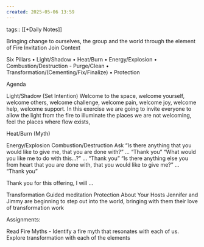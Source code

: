 ```yaml
---
created: 2025-05-06 13:59
---
```

tags:: [[+Daily Notes]]


Bringing change to ourselves, the group and the world through the element of Fire
Invitation
Join
Context


Six Pillars
    • Light/Shadow
    • Heat/Burn
    • Energy/Explosion
    • Combustion/Destruction - Purge/Clean 
    • Transformation/(Cementing/Fix/Finalize)
    • Protection


Agenda

Light/Shadow (Set Intention)
Welcome to the space, welcome yourself, welcome others, welcome challenge, welcome pain, welcome joy, welcome help, welcome support. In this exercise we are going to invite everyone to allow the light from the fire to illuminate the places we are not welcoming, feel the places where flow exists, 

Heat/Burn (Myth)

Energy/Explosion
Combustion/Destruction 
Ask “Is there anything that you would like to give me, that you are done with?” … “Thank you”
“What would you like me to do with this…?” … “Thank you”
“Is there anything else you from heart that you are done with, that you would like to give me?” … “Thank you”

Thank you for this offering, I will … 

Transformation
Guided meditation 
Protection 
About Your Hosts
Jennifer and Jimmy are beginning to step out into the world, bringing with them their love of transformation work


Assignments: 

Read Fire Myths - Identify a fire myth that resonates with each of us.
Explore transformation with each of the elements 